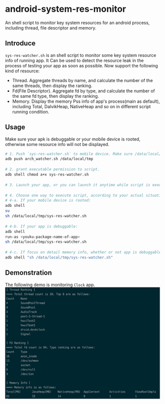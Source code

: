 # android-system-res-monitor
An shell script to monitor key system resources for an android process, including thread, file descriptor and memory.

## Introduce
`sys-res-watcher.sh` is an shell script to monitor some key system resource info of running app. It Can be used to detect the resource leak in the process of testing your app as soon as possible. Now support the following kind of resource:
- Thread. Aggregate threads by name, and calculate the number of the same threads, then display the ranking.
- Fd(File Descriptor). Aggregate fd by type, and calculate the number of the same fd type, then display the ranking.
- Memory. Display the memory Pss info of app's process(main as default), including Total, DalvikHeap, NativeHeap and so on in different script running condition.

## Usage
Make sure your apk is debuggable or your mobile device is rooted, otherwise some resource info will not be displayed.

```bash
# 1. Push `sys-res-watcher.sh` to mobile device. Make sure /data/local/tmp directory is already exist.
adb push arch_watcher.sh /data/local/tmp

# 2. grant executable permission to script.
adb shell chmod a+x sys-res-watcher.sh

# 3. Launch your app, or you can launch it anytime while script is executing.

# 4. Choose one way to execute script, according to your actual situation.
# 4-a. If your mobile device is rooted:
adb shell
su
sh /data/local/tmp/sys-res-watcher.sh

# 4-b. If your app is debuggable:
adb shell
run-as <youku-package-name-of-app>
sh /data/local/tmp/sys-res-watcher.sh

# 4-c. If focus on detail memory info, whether or not app is debuggable:
adb shell "sh /data/local/tmp/sys-res-watcher.sh"
```

## Demonstration
The following demo is monitoring `Clock` app.
![monitoring app - Clock](image.png)
